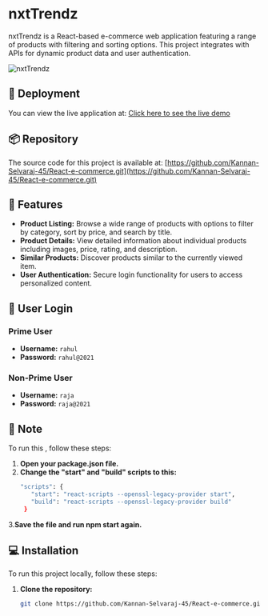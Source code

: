 # nxtTrendz

nxtTrendz is a React-based e-commerce web application featuring a range of products with filtering and sorting options. This project integrates with APIs for dynamic product data and user authentication.

![nxtTrendz](https://assets.ccbp.in/frontend/react-js/nxt-trendz-logo-img.png)

## 🚀 Deployment

You can view the live application at: [Click here to see the live demo](https://nxtapp45.ccbp.tech)

## 📦 Repository

The source code for this project is available at: [https://github.com/Kannan-Selvaraj-45/React-e-commerce.git](https://github.com/Kannan-Selvaraj-45/React-e-commerce.git)

## 🌟 Features

- **Product Listing:** Browse a wide range of products with options to filter by category, sort by price, and search by title.
- **Product Details:** View detailed information about individual products including images, price, rating, and description.
- **Similar Products:** Discover products similar to the currently viewed item.
- **User Authentication:** Secure login functionality for users to access personalized content.

## 👤 User Login

### Prime User
- **Username:** `rahul`
- **Password:** `rahul@2021`

### Non-Prime User
- **Username:** `raja`
- **Password:** `raja@2021`

## 📝 Note

To run this , follow these steps:

1. **Open your package.json file.**
2. **Change the "start" and "build" scripts to this:**
   ```bash
   "scripts": {
      "start": "react-scripts --openssl-legacy-provider start",
      "build": "react-scripts --openssl-legacy-provider build"
    }
3.**Save the file and run npm start again.**

## 💻 Installation

To run this project locally, follow these steps:

1. **Clone the repository:**
   ```bash
   git clone https://github.com/Kannan-Selvaraj-45/React-e-commerce.git

